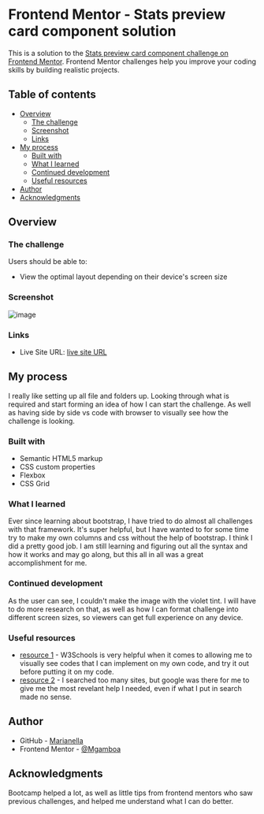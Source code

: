 # Frontend Mentor - Stats preview card component solution

This is a solution to the [Stats preview card component challenge on Frontend Mentor](https://www.frontendmentor.io/challenges/stats-preview-card-component-8JqbgoU62). Frontend Mentor challenges help you improve your coding skills by building realistic projects. 

## Table of contents

- [Overview](#overview)
  - [The challenge](#the-challenge)
  - [Screenshot](#screenshot)
  - [Links](#links)
- [My process](#my-process)
  - [Built with](#built-with)
  - [What I learned](#what-i-learned)
  - [Continued development](#continued-development)
  - [Useful resources](#useful-resources)
- [Author](#author)
- [Acknowledgments](#acknowledgments)


## Overview

### The challenge

Users should be able to:

- View the optimal layout depending on their device's screen size

### Screenshot

![image](https://user-images.githubusercontent.com/110939445/201132980-cc84fc30-43a2-4c15-8ec8-4b68fc86b976.png)


### Links

- Live Site URL: [live site URL](https://marianellag1.github.io/Stats-Card/)

## My process
I really like setting up all file and folders up. Looking through what is required and start forming an idea of how I can start the challenge. As well as having side by side vs code with browser to visually see how the challenge is looking.

### Built with

- Semantic HTML5 markup
- CSS custom properties
- Flexbox
- CSS Grid


### What I learned

Ever since learning about bootstrap, I have tried to do almost all challenges with that framework. It's super helpful, but I have wanted 
to for some time try to make my own columns and css without the help of bootstrap. I think I did a pretty good job. I am still learning and
figuring out all the syntax and how it works and may go along, but this all in all was a great accomplishment for me.

### Continued development

As the user can see, I couldn't make the image with the violet tint. I will have to do more research on that, as well as how I can format challenge into different screen sizes, so viewers can get full experience on any device.

### Useful resources

- [resource 1](https://www.w3schools.com/) - W3Schools is very helpful when it comes to allowing me to visually see codes that I can implement on my own code, and try it out before putting it on my code.
- [resource 2](https://www.google.com) - I searched too many sites, but google was there for me to give me the most revelant help I needed, even if what I put in search made no sense.


## Author

- GitHub - [Marianella](https://github.com/Marianellag1)
- Frontend Mentor - [@Mgamboa](https://www.frontendmentor.io/profile/Marianellag1)


## Acknowledgments

Bootcamp helped a lot, as well as little tips from frontend mentors who saw previous challenges, and helped me understand what I can do better.
